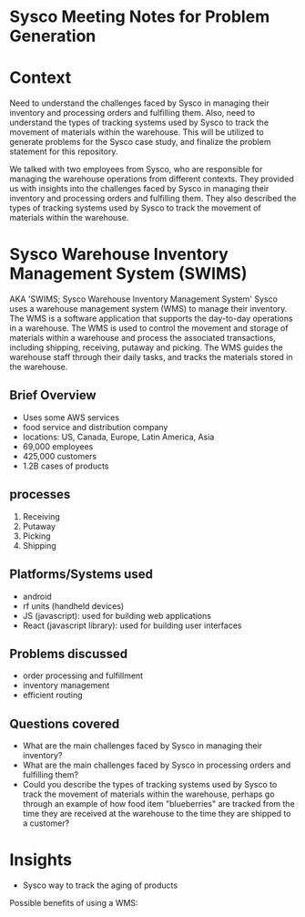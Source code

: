 # Sysco Meeting Notes for Problem Generation

# Context

Need to understand the challenges faced by Sysco in managing their inventory and processing orders and fulfilling them. Also, need to understand the types of tracking systems used by Sysco to track the movement of materials within the warehouse. This will be utilized to generate problems for the Sysco case study, and finalize the problem statement for this repository.

We talked with two employees from Sysco, who are responsible for managing the warehouse operations from different contexts. They provided us with insights into the challenges faced by Sysco in managing their inventory and processing orders and fulfilling them. They also described the types of tracking systems used by Sysco to track the movement of materials within the warehouse.

# Sysco Warehouse Inventory Management System (SWIMS)

AKA 'SWIMS; Sysco Warehouse Inventory Management System'
Sysco uses a warehouse management system (WMS) to manage their inventory. The WMS is a software application that supports the day-to-day operations in a warehouse. The WMS is used to control the movement and storage of materials within a warehouse and process the associated transactions, including shipping, receiving, putaway and picking. The WMS guides the warehouse staff through their daily tasks, and tracks the materials stored in the warehouse.

## Brief Overview

- Uses some AWS services
- food service and distribution company
- locations: US, Canada, Europe, Latin America, Asia
- 69,000 employees
- 425,000 customers
- 1.2B cases of products



## processes

1. Receiving
2. Putaway
3. Picking
4. Shipping

## Platforms/Systems used

- android
- rf units (handheld devices)
- JS (javascript): used for building web applications
- React (javascript library): used for building user interfaces

## Problems discussed

- order processing and fulfillment
- inventory management
- efficient routing

## Questions covered

- What are the main challenges faced by Sysco in managing their inventory?
- What are the main challenges faced by Sysco in processing orders and fulfilling them?
- Could you describe the types of tracking systems used by Sysco to track the movement of materials within the warehouse, perhaps go through an example of how food item "blueberries" are tracked from the time they are received at the warehouse to the time they are shipped to a customer?

# Insights

- Sysco way to track the aging of products


Possible benefits of using a WMS: